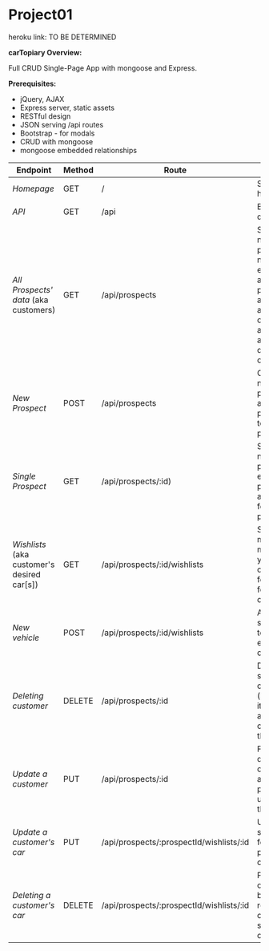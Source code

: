 # Project01

heroku link: TO BE DETERMINED

**carTopiary Overview:**



Full CRUD Single-Page App with mongoose and Express.

**Prerequisites:**

* jQuery, AJAX
* Express server, static assets
* RESTful design
* JSON serving /api routes
* Bootstrap - for modals
* CRUD with mongoose
* mongoose embedded relationships

Endpoint | Method | Route | Data
--- | --- | --- | ---
*Homepage* | GET | / | Serves the homepage
*API* | GET | /api | Basic API details
*All Prospects' data* (aka customers) | GET | /api/prospects | Shows the name, phone number, email address, physical address of all customers, as well as all of their desired car[s]
*New Prospect* | POST | /api/prospects | Creates new prospect and prepends to the page
*Single Prospect* | GET | /api/prospects/:id) | Shows the name, phone, email & physical addresses for a single prospect
*Wishlists* (aka customer's desired car[s]) | GET | /api/prospects/:id/wishlists | Shows make, model, year, color, style for all cars for a single customer
*New vehicle* | POST | /api/prospects/:id/wishlists | Adds single car to an existing customer
*Deleting customer* | DELETE | /api/prospects/:id | Deletes a single customer (and all of its associated cars) from the page
*Update a customer* | PUT | /api/prospects/:id | Form-data'izes a customer and then pushes the update to the page
*Update a customer's car* | PUT | /api/prospects/:prospectId/wishlists/:id | Updates a single car for a particular customer
*Deleting a customer's car* | DELETE | /api/prospects/:prospectId/wishlists/:id | Per click on Delete button, removes 1 car from a single customer